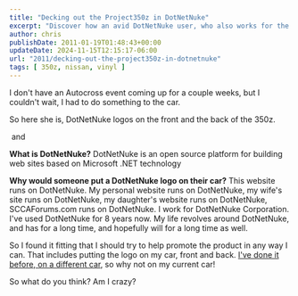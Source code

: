 ```yaml
---
title: "Decking out the Project350z in DotNetNuke"
excerpt: "Discover how an avid DotNetNuke user, who also works for the corporation, proudly promotes this open source platform by sporting its logo on his car."
author: chris
publishDate: 2011-01-19T01:48:43+00:00
updateDate: 2024-11-15T12:15:17-06:00
url: "2011/decking-out-the-project350z-in-dotnetnuke"
tags: [ 350z, nissan, vinyl ]
---
```


I don't have an Autocross event coming up for a couple weeks, but I couldn't wait, I had to do something to the car.

So here she is, DotNetNuke logos on the front and the back of the 350z.

<img alt="" src="https://farm6.static.flickr.com/5247/5362427932_1cd99da6c9.jpg" />
and
<img alt="" src="https://farm6.static.flickr.com/5210/5361818753_2fe8c12a32.jpg" />

**What is DotNetNuke?** DotNetNuke is an open source platform for building web sites based on Microsoft .NET technology

**Why would someone put a DotNetNuke logo on their car?** This website runs on DotNetNuke. My personal website runs on DotNetNuke, my wife's site runs on DotNetNuke, my daughter's website runs on DotNetNuke, SCCAForums.com runs on DotNetNuke. I work for DotNetNuke Corporation. I've used DotNetNuke for 8 years now. My life revolves around DotNetNuke, and has for a long time, and hopefully will for a long time as well.

So I found it fitting that I should try to help promote the product in any way I can. That includes putting the logo on my car, front and back. [I've done it before, on a different car](https://www.flickr.com/photos/chammond/2291945232/), so why not on my current car!

So what do you think? Am I crazy?


